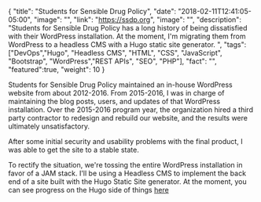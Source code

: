 {
  "title": "Students for Sensible Drug Policy",
  "date": "2018-02-11T12:41:05-05:00",
  "image": "",
  "link": "https://ssdp.org",
  "image": "",
  "description": "Students for Sensible Drug Policy has a long history of being dissatisfied with their WordPress installation. At the moment, I'm migrating them from WordPress to a headless CMS with a Hugo static site generator. ",
  "tags": ["DevOps","Hugo", "Headless CMS", "HTML", "CSS", "JavaScript", "Bootstrap", "WordPress","REST APIs", "SEO", "PHP"],
  "fact": "",
  "featured":true,
  "weight": 10
}

Students for Sensible Drug Policy maintained an in-house WordPress website from about 2012-2016. From 2015-2016, I was in charge of maintaining the blog posts, users, and updates of that WordPress installation. Over the 2015-2016 program year, the organization hired a third party contractor to redesign and rebuild our website, and the results were ultimately unsatisfactory.

After some initial security and usability problems with the final product, I was able to get the site to a stable state.

To rectify the situation, we're tossing the entire WordPress installation in favor of a JAM stack. I'll be using a Headless CMS to implement the back end of a site built with the Hugo Static Site generator. At the moment, you can see progress on the Hugo side of things [here](https://github.com/ogdenstudios/website-rebuild)

